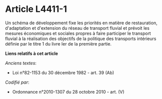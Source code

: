 # Article L4411-1

Un schéma de développement fixe les priorités en matière de restauration, d'adaptation et d'extension du réseau de transport
fluvial et prévoit les mesures économiques et sociales propres à faire participer le transport fluvial à la réalisation des
objectifs de la politique des transports intérieurs définie par le titre 1 du livre Ier de la première partie.

**Liens relatifs à cet article**

_Anciens textes_:

  - Loi n°82-1153 du 30 décembre 1982 - art. 39 (Ab)

_Codifié par_:

  - Ordonnance n°2010-1307 du 28 octobre 2010 - art. (V)
